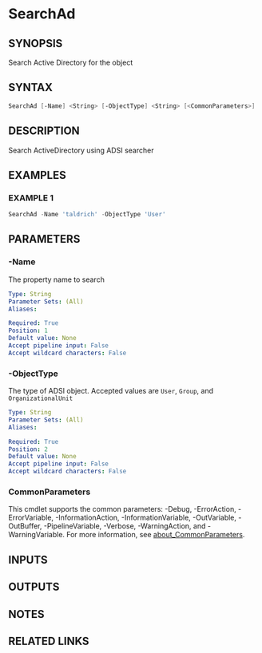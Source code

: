 ﻿---
external help file: infraspective-help.xml
Module Name: infraspective
online version: https://github.com/aldrichtr/infraspective/blob/main/docs/help/SearchAd.md
schema: 2.0.0
---

# SearchAd

## SYNOPSIS

Search Active Directory for the object

## SYNTAX

```powershell
SearchAd [-Name] <String> [-ObjectType] <String> [<CommonParameters>]
```

## DESCRIPTION

Search ActiveDirectory using ADSI searcher

## EXAMPLES

### EXAMPLE 1

```powershell
SearchAd -Name 'taldrich' -ObjectType 'User'
```

## PARAMETERS

### -Name

The property name to search

```yaml
Type: String
Parameter Sets: (All)
Aliases:

Required: True
Position: 1
Default value: None
Accept pipeline input: False
Accept wildcard characters: False
```

### -ObjectType

The type of ADSI object. Accepted values are `User`, `Group`, and
`OrganizationalUnit`

```yaml
Type: String
Parameter Sets: (All)
Aliases:

Required: True
Position: 2
Default value: None
Accept pipeline input: False
Accept wildcard characters: False
```

### CommonParameters

This cmdlet supports the common parameters: -Debug, -ErrorAction,
-ErrorVariable, -InformationAction, -InformationVariable, -OutVariable,
-OutBuffer, -PipelineVariable, -Verbose, -WarningAction, and -WarningVariable.
For more information, see
[about_CommonParameters](http://go.microsoft.com/fwlink/?LinkID=113216).

## INPUTS

## OUTPUTS

## NOTES

## RELATED LINKS

